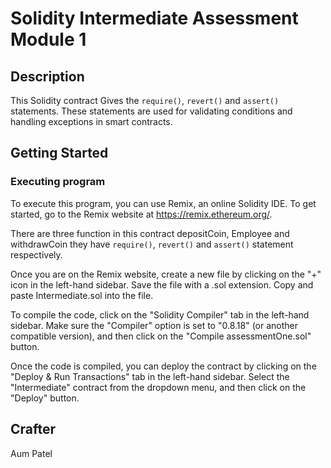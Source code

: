 # Solidity Intermediate Assessment Module 1


## Description

This Solidity contract Gives the `require()`, `revert()` and `assert()` statements. These statements are used for validating conditions and handling exceptions in smart contracts.

## Getting Started

### Executing program

To execute this program, you can use Remix, an online Solidity IDE. To get started, go to the Remix website at https://remix.ethereum.org/.

There are three function in this contract depositCoin, Employee and withdrawCoin they have `require()`, `revert()` and `assert()` statement respectively.

Once you are on the Remix website, create a new file by clicking on the "+" icon in the left-hand sidebar. Save the file with a .sol extension. Copy and paste Intermediate.sol into the file.

To compile the code, click on the "Solidity Compiler" tab in the left-hand sidebar. Make sure the "Compiler" option is set to "0.8.18" (or another compatible version), and then click on the "Compile assessmentOne.sol" button.

Once the code is compiled, you can deploy the contract by clicking on the "Deploy & Run Transactions" tab in the left-hand sidebar. Select the "Intermediate" contract from the dropdown menu, and then click on the "Deploy" button.

## Crafter

Aum Patel
